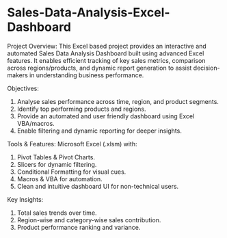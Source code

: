 # Sales-Data-Analysis-Excel-Dashboard
Project Overview: 
This Excel based project provides an interactive and automated Sales Data Analysis Dashboard built using advanced Excel features. It enables efficient tracking of key sales metrics, comparison across regions/products, and dynamic report generation to assist decision-makers in understanding business performance.

Objectives:
1. Analyse sales performance across time, region, and product segments.
2. Identify top performing products and regions.
3. Provide an automated and user friendly dashboard using Excel VBA/macros.
4. Enable filtering and dynamic reporting for deeper insights.

Tools & Features:
Microsoft Excel (.xlsm) with:

1. Pivot Tables & Pivot Charts.
2. Slicers for dynamic filtering.
3. Conditional Formatting for visual cues.
4. Macros & VBA for automation.
5. Clean and intuitive dashboard UI for non-technical users.

Key Insights:
1. Total sales trends over time.
2. Region-wise and category-wise sales contribution.
3. Product performance ranking and variance.
